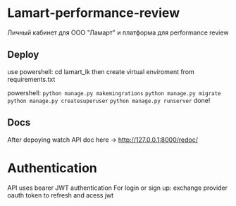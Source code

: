 # Lamart-performance-review
Личный кабинет для ООО "Ламарт" и платформа для performance review
## Deploy
use powershell: cd lamart_lk
then create virtual enviroment from requirements.txt

powershell: `python manage.py makemingrations`
`python manage.py migrate`
`python manage.py createsuperuser`
`python manage.py runserver`
done!

## Docs
After depoying watch API doc here -> http://127.0.0.1:8000/redoc/

# Authentication
API uses bearer JWT authentication
For login or sign up: exchange provider oauth token to refresh and acess jwt

